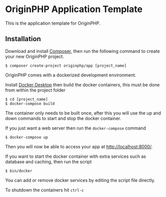 # OriginPHP Application Template

This is the application template for OriginPHP.

## Installation

Download and install [Composer](https://getcomposer.org/doc/00-intro.md), then run the following command to create your
new OriginPHP project.

```linux
$ composer create-project originphp/app [project_name]
```

OriginPHP comes with a dockerized development environment.

Install [Docker Desktop](https://www.docker.com/products/docker-desktop) then build the docker containers, this must be done from within the project folder

```linux
$ cd [project_name]
$ docker-compose build
```

The container only needs to be built once, after this you will use the up and down commands to start and stop the docker container.

If you just want a web server then run the `docker-compose` command

```linux
$ docker-compose up
```

Then you will now be able to access your app at [http://localhost:8000/](http://localhost:8000/).

If you want to start the docker container with extra services such as database and caching, then run the script

```linux
$ bin/docker
```

You can add or remove docker services by editing the script file directly.

To shutdown the containers hit `ctrl-c`